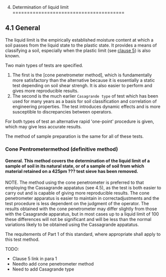 4. Determination of liquid limit
=======================================

4.1 General
----------------------------

The liquid limit is the empirically established moisture content at which a soil passes from the liquid state to the plastic state. It provides a means of classifying a soil, especially when the plastic limit (see [clause 5](/5/)) is also known.

Two main types of tests are specified. 

1. The first is the [cone penetrometer method], which is fundamentally more satisfactory than the alternative because it is essentially a static test depending on soil shear strengh. It is also easier to perform and gives more reproducible results. 
2. The second is the much earlier `Casagrande type` of test which has been used for many years as a basis for soil classification and correlation of engineering properties. The test introduces dynamic effects and is more susceptible to discrepancies between operators.

For both types of test an alternative rapid 'one-point' procedure is given, which may give less accurate results.

The method of sample preparation is the same for all of these tests.

### Cone Pentrometermethod (definitive method)

#### General. This method covers the determination of the liquid limit of a sample of soil in its natural state, or of a sample of soil from which material retained on a 425pm ??? test sieve has been removed.

NOTE. The method using the cone penetrometer is preferred to that employing the Cassagrande appatatus (see 4.5), as the test is both easier to carry out and is capable of giving more reproducible results. The cone penetrometer apparatus is easier to maintain in correctadjustments and the test procedure is less dependent on the judgment of the operator. The results obtained with the cone penetrometer may differ slightly from those with the Casagrande apparatus, but in most cases up to a liquid limit of 100 these differences will not be significant and will be less than the normal variations likely to be obtained using the Cassagrande appatatus.

The requitements of Part 1 of this standard, where appropriate shall apply to this test method.


TODO:
- Clause 5 link in para 1
- Needto add cone penetrometer method
- Need to add Casagrande type
